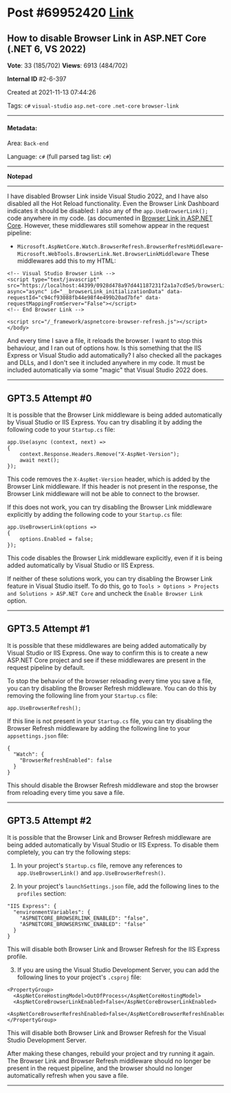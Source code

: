 
# Post \#69952420 [Link](https://stackoverflow.com/questions/69952420/)

## How to disable Browser Link in ASP.NET Core (.NET 6, VS 2022)

**Vote**: 33 (185/702) **Views**: 6913 (484/702) 

**Internal ID** \#2-6-397

Created at 2021-11-13 07:44:26

Tags: `c#` `visual-studio` `asp.net-core` `.net-core` `browser-link`

----------

#### Metadata:

Area: `Back-end`

Language: `c#` (full parsed tag list: `c#`)

----------

**Notepad**


----------

I have disabled Browser Link inside Visual Studio 2022, and I have also disabled all the Hot Reload functionality.
[](https://i.stack.imgur.com/0KgN3.png)
[](https://i.stack.imgur.com/SmZuJ.png)
Even the Browser Link Dashboard indicates it should be disabled:
[](https://i.stack.imgur.com/8qxYg.png)
I also  any of the `app.UseBrowserLink();` code anywhere in my code. (as documented in [Browser Link in ASP.NET Core](https://learn.microsoft.com/en-us/aspnet/core/client-side/using-browserlink?view=aspnetcore-6.0).
However, these middlewares still somehow appear in the request pipeline:
- `Microsoft.AspNetCore.Watch.BrowserRefresh.BrowserRefreshMiddleware`- `Microsoft.WebTools.BrowserLink.Net.BrowserLinkMiddleware`
These middlewares add this to my HTML:
```
<!-- Visual Studio Browser Link -->
<script type="text/javascript" src="https://localhost:44399/0928d478a97d441187231f2a1a7cd5e5/browserLink" async="async" id="__browserLink_initializationData" data-requestId="c94cf93088fb44e98f4e499b20ad7bfe" data-requestMappingFromServer="False"></script>
<!-- End Browser Link -->

<script src="/_framework/aspnetcore-browser-refresh.js"></script></body>
```

And every time I save a file, it reloads the browser. I want to stop this behaviour, and I ran out of options how.
Is this something that the IIS Express or Visual Studio add automatically?
I also checked all the packages and DLLs, and I don't see it included anywhere in my code. It must be included automatically via some "magic" that Visual Studio 2022 does.



----------
        
## GPT3.5 Attempt \#0

It is possible that the Browser Link middleware is being added automatically by Visual Studio or IIS Express. You can try disabling it by adding the following code to your `Startup.cs` file:

```
app.Use(async (context, next) =>
{
    context.Response.Headers.Remove("X-AspNet-Version");
    await next();
});
```

This code removes the `X-AspNet-Version` header, which is added by the Browser Link middleware. If this header is not present in the response, the Browser Link middleware will not be able to connect to the browser.

If this does not work, you can try disabling the Browser Link middleware explicitly by adding the following code to your `Startup.cs` file:

```
app.UseBrowserLink(options =>
{
    options.Enabled = false;
});
```

This code disables the Browser Link middleware explicitly, even if it is being added automatically by Visual Studio or IIS Express.

If neither of these solutions work, you can try disabling the Browser Link feature in Visual Studio itself. To do this, go to `Tools > Options > Projects and Solutions > ASP.NET Core` and uncheck the `Enable Browser Link` option.

--------

## GPT3.5 Attempt \#1

It is possible that these middlewares are being added automatically by Visual Studio or IIS Express. One way to confirm this is to create a new ASP.NET Core project and see if these middlewares are present in the request pipeline by default.

To stop the behavior of the browser reloading every time you save a file, you can try disabling the Browser Refresh middleware. You can do this by removing the following line from your `Startup.cs` file:

```
app.UseBrowserRefresh();
```

If this line is not present in your `Startup.cs` file, you can try disabling the Browser Refresh middleware by adding the following line to your `appsettings.json` file:

```
{
  "Watch": {
    "BrowserRefreshEnabled": false
  }
}
```

This should disable the Browser Refresh middleware and stop the browser from reloading every time you save a file.

--------

## GPT3.5 Attempt \#2

It is possible that the Browser Link and Browser Refresh middleware are being added automatically by Visual Studio or IIS Express. To disable them completely, you can try the following steps:

1. In your project's `Startup.cs` file, remove any references to `app.UseBrowserLink()` and `app.UseBrowserRefresh()`.

2. In your project's `launchSettings.json` file, add the following lines to the `profiles` section:

```
"IIS Express": {
  "environmentVariables": {
    "ASPNETCORE_BROWSERLINK_ENABLED": "false",
    "ASPNETCORE_BROWSERSYNC_ENABLED": "false"
  }
}
```

This will disable both Browser Link and Browser Refresh for the IIS Express profile.

3. If you are using the Visual Studio Development Server, you can add the following lines to your project's `.csproj` file:

```
<PropertyGroup>
  <AspNetCoreHostingModel>OutOfProcess</AspNetCoreHostingModel>
  <AspNetCoreBrowserLinkEnabled>false</AspNetCoreBrowserLinkEnabled>
  <AspNetCoreBrowserRefreshEnabled>false</AspNetCoreBrowserRefreshEnabled>
</PropertyGroup>
```

This will disable both Browser Link and Browser Refresh for the Visual Studio Development Server.

After making these changes, rebuild your project and try running it again. The Browser Link and Browser Refresh middleware should no longer be present in the request pipeline, and the browser should no longer automatically refresh when you save a file.

--------
